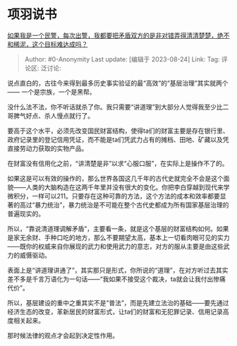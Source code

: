 # 项羽说书
[如果我是一个民警，每次出警，我都要把矛盾双方的是非对错弄得清清楚楚，绝不和稀泥，这个目标难达成吗？](https://www.zhihu.com/question/558184382/answer/3179742545)

> Author: #0-Anonymity
> Last update: [编辑于 2023-08-24]
> Link:
> Tag:
> 评论区:
> 泛讨论:

说点直白的，古往今来得到最多历史事实验证的最“高效”的“基层治理”其实就两个—— 一个是宗族，一个是黑帮。

没什么法不法，你不听话就杀了你。我只需要“讲道理”到大部分人觉得我至少比二哥脾气好点、杀人慢点就行了。

要高于这个水平，必须先改变国民财富结构，使得ta们的财富主要是存在银行里、政府记录里的登记信用凭证，而不能是ta们凭武力占有的摊档、田地、矿藏以及凭直接劳动力获取的实物产品。

在财富没有信用化之前，“讲清楚是非”以求“心服口服”，在实际上是操作不了的。

如果这是可以有效的操作的，那么世界各国这几千年的古代史就完全不会是这个面貌——人类的大脑构造在这两千年里并没有很大的变化。你把李白穿越到现代来学微积分，一样可以211。只要存在这种可靠的方法，这个方法的成本和效率都要显著的高过“暴力统治”，暴力统治是不可能在整个古代史都成为所有国家基层治理的普遍现实的。

所以，“靠说清道理调解矛盾”，主要看一条，就是这个基层的财富结构如何。如果是家无余财、手种口吃的地方，那么不要期望太高，基本上一切看肉眼可见的实力——既你的权威来自你展现的武力和使用武力的意志，对方的服从主要是由这些武力的威慑驱动。

表面上是“讲道理讲通了”，其实那只是形式，你所说的“道理”，在对方听过去其实差不多是千言万语化为一句话——“我如果不接受这个裁决，ta就会让我付出惨痛代价”。

所以，基层建设的重中之重其实不是“普法”，而是先建立法治的基础——要先通过经济生态的改变，革新居民的财富形式，让ta们的财富和无犯罪记录、信用记录高度相关起来。

那时候法律的观点才会起到决定性作用。